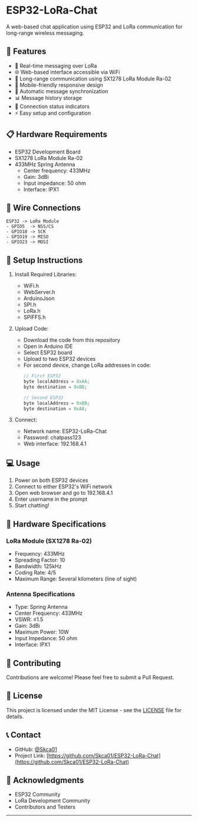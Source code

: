 # ESP32-LoRa-Chat
A web-based chat application using ESP32 and LoRa communication for long-range wireless messaging.

## 🌟 Features
- 💬 Real-time messaging over LoRa
- 🌐 Web-based interface accessible via WiFi
- 📡 Long-range communication using SX1278 LoRa Module Ra-02
- 📱 Mobile-friendly responsive design
- 🔄 Automatic message synchronization
- 📊 Message history storage
- 🚦 Connection status indicators
- ⚡ Easy setup and configuration

## 📋 Hardware Requirements
- ESP32 Development Board
- SX1278 LoRa Module Ra-02
- 433MHz Spring Antenna
  - Center frequency: 433MHz
  - Gain: 3dBi
  - Input impedance: 50 ohm
  - Interface: IPX1

## 🔌 Wire Connections
```
ESP32 -> LoRa Module
- GPIO5  -> NSS/CS
- GPIO18 -> SCK
- GPIO19 -> MISO
- GPIO23 -> MOSI
```

## 🚀 Setup Instructions
1. Install Required Libraries:
   - WiFi.h
   - WebServer.h
   - ArduinoJson
   - SPI.h
   - LoRa.h
   - SPIFFS.h

2. Upload Code:
   - Download the code from this repository
   - Open in Arduino IDE
   - Select ESP32 board
   - Upload to two ESP32 devices
   - For second device, change LoRa addresses in code:
     ```cpp
     // First ESP32
     byte localAddress = 0xAA;    
     byte destination = 0xBB;     

     // Second ESP32
     byte localAddress = 0xBB;    
     byte destination = 0xAA;     
     ```

3. Connect:
   - Network name: ESP32-LoRa-Chat
   - Password: chatpass123
   - Web interface: 192.168.4.1


## 💻 Usage
1. Power on both ESP32 devices
2. Connect to either ESP32's WiFi network
3. Open web browser and go to 192.168.4.1
4. Enter username in the prompt
5. Start chatting!

## 📡 Hardware Specifications

### LoRa Module (SX1278 Ra-02)
- Frequency: 433MHz
- Spreading Factor: 10
- Bandwidth: 125kHz
- Coding Rate: 4/5
- Maximum Range: Several kilometers (line of sight)

### Antenna Specifications
- Type: Spring Antenna
- Center Frequency: 433MHz
- VSWR: ≤1.5
- Gain: 3dBi
- Maximum Power: 10W
- Input Impedance: 50 ohm
- Interface: IPX1

## 🤝 Contributing
Contributions are welcome! Please feel free to submit a Pull Request.

## 📄 License
This project is licensed under the MIT License - see the [LICENSE](LICENSE) file for details.

## 📞 Contact
- GitHub: [@Skca01](https://github.com/Skca01)
- Project Link: [https://github.com/Skca01/ESP32-LoRa-Chat](https://github.com/Skca01/ESP32-LoRa-Chat)

## 🙏 Acknowledgments
- ESP32 Community
- LoRa Development Community
- Contributors and Testers

---

